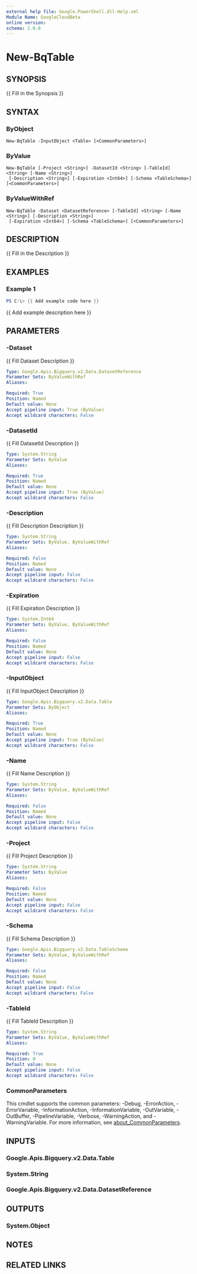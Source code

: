 ```yaml
---
external help file: Google.PowerShell.dll-Help.xml
Module Name: GoogleCloudBeta
online version:
schema: 2.0.0
---
```


# New-BqTable

## SYNOPSIS
{{ Fill in the Synopsis }}

## SYNTAX

### ByObject
```
New-BqTable -InputObject <Table> [<CommonParameters>]
```

### ByValue
```
New-BqTable [-Project <String>] -DatasetId <String> [-TableId] <String> [-Name <String>]
 [-Description <String>] [-Expiration <Int64>] [-Schema <TableSchema>] [<CommonParameters>]
```

### ByValueWithRef
```
New-BqTable -Dataset <DatasetReference> [-TableId] <String> [-Name <String>] [-Description <String>]
 [-Expiration <Int64>] [-Schema <TableSchema>] [<CommonParameters>]
```

## DESCRIPTION
{{ Fill in the Description }}

## EXAMPLES

### Example 1
```powershell
PS C:\> {{ Add example code here }}
```

{{ Add example description here }}

## PARAMETERS

### -Dataset
{{ Fill Dataset Description }}

```yaml
Type: Google.Apis.Bigquery.v2.Data.DatasetReference
Parameter Sets: ByValueWithRef
Aliases:

Required: True
Position: Named
Default value: None
Accept pipeline input: True (ByValue)
Accept wildcard characters: False
```

### -DatasetId
{{ Fill DatasetId Description }}

```yaml
Type: System.String
Parameter Sets: ByValue
Aliases:

Required: True
Position: Named
Default value: None
Accept pipeline input: True (ByValue)
Accept wildcard characters: False
```

### -Description
{{ Fill Description Description }}

```yaml
Type: System.String
Parameter Sets: ByValue, ByValueWithRef
Aliases:

Required: False
Position: Named
Default value: None
Accept pipeline input: False
Accept wildcard characters: False
```

### -Expiration
{{ Fill Expiration Description }}

```yaml
Type: System.Int64
Parameter Sets: ByValue, ByValueWithRef
Aliases:

Required: False
Position: Named
Default value: None
Accept pipeline input: False
Accept wildcard characters: False
```

### -InputObject
{{ Fill InputObject Description }}

```yaml
Type: Google.Apis.Bigquery.v2.Data.Table
Parameter Sets: ByObject
Aliases:

Required: True
Position: Named
Default value: None
Accept pipeline input: True (ByValue)
Accept wildcard characters: False
```

### -Name
{{ Fill Name Description }}

```yaml
Type: System.String
Parameter Sets: ByValue, ByValueWithRef
Aliases:

Required: False
Position: Named
Default value: None
Accept pipeline input: False
Accept wildcard characters: False
```

### -Project
{{ Fill Project Description }}

```yaml
Type: System.String
Parameter Sets: ByValue
Aliases:

Required: False
Position: Named
Default value: None
Accept pipeline input: False
Accept wildcard characters: False
```

### -Schema
{{ Fill Schema Description }}

```yaml
Type: Google.Apis.Bigquery.v2.Data.TableSchema
Parameter Sets: ByValue, ByValueWithRef
Aliases:

Required: False
Position: Named
Default value: None
Accept pipeline input: False
Accept wildcard characters: False
```

### -TableId
{{ Fill TableId Description }}

```yaml
Type: System.String
Parameter Sets: ByValue, ByValueWithRef
Aliases:

Required: True
Position: 0
Default value: None
Accept pipeline input: False
Accept wildcard characters: False
```

### CommonParameters
This cmdlet supports the common parameters: -Debug, -ErrorAction, -ErrorVariable, -InformationAction, -InformationVariable, -OutVariable, -OutBuffer, -PipelineVariable, -Verbose, -WarningAction, and -WarningVariable. For more information, see [about_CommonParameters](http://go.microsoft.com/fwlink/?LinkID=113216).

## INPUTS

### Google.Apis.Bigquery.v2.Data.Table

### System.String

### Google.Apis.Bigquery.v2.Data.DatasetReference

## OUTPUTS

### System.Object
## NOTES

## RELATED LINKS
